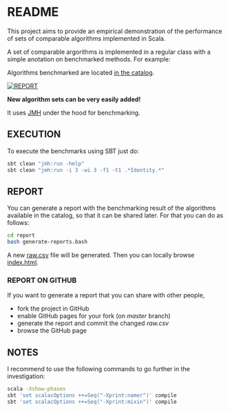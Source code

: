 # README

This project aims to provide an empirical demonstration of the performance of sets of comparable algorithms implemented in Scala.

A set of comparable argorithms is implemented in a regular class with a simple anotation on benchmarked methods. 
For example:

<script src="https://gist.github.com/mauriciojost/62d32583e1465a0e14e8addae697c618.js"></script>

Algorithms benchmarked are located [in the catalog](src/main/scala/org/mauritania/minibenchmark/catalog).

[![REPORT](https://img.shields.io/badge/GOTO-REPORT-3333FF.svg)](https://mauriciojost.github.io/scala-benchmark/)

**New algorithm sets can be very easily added!**

It uses [JMH](http://openjdk.java.net/projects/code-tools/jmh/) under the hood for benchmarking.

## EXECUTION

To execute the benchmarks using SBT just do:

```bash
sbt clean "jmh:run -help"
sbt clean "jmh:run -i 3 -wi 3 -f1 -t1 .*Identity.*"
```

## REPORT

You can generate a report with the benchmarking result of the algorithms available in the catalog, so that it can be shared later. 
For that you can do as follows:

```bash
cd report
bash generate-reports.bash
```
A new [raw.csv](report/input/raw.csv) file will be generated. Then you can locally browse [index.html](index.html).

### REPORT ON GITHUB

If you want to generate a report that you can share with other people, 
- fork the project in GitHub
- enable GitHub pages for your fork (on _master_ branch)
- generate the report and commit the changed _raw.csv_
- browse the GitHub page

## NOTES

I recommend to use the following commands to go further in the investigation:

```bash
scala -Xshow-phases
sbt 'set scalacOptions ++=Seq("-Xprint:namer")' compile
sbt 'set scalacOptions ++=Seq("-Xprint:mixin")' compile
```


